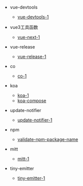 
- vue-devtools
    - [vue-devtools-1](guide/vue-devtools/vue-devtools-1.md)

- vue3工具函数
    - [vue-next-1](guide/vue3工具函数/vue-next-1.md)

- vue-release
    - [vue-release-1](guide/vue-release/vue-release-1.md)  

- co
    - [co-1](guide/co/co-1.md)

- koa
    - [koa-1](guide/koa/koa-1.md)
    - [koa-compose](guide/koa/koa-compose.md)

- update-notifier
    - [update-notifier-1](guide/update-notifier/update-notifier-1.md)    

- npm
    - [validate-npm-package-name](guide/npm/validate-npm-package-name.md)    

- mitt
    - [mitt-1](guide/mitt/mitt-1.md) 

- tiny-emitter
    - [tiny-emitter-1](guide/tiny-emitter/tiny-emitter-1.md)     